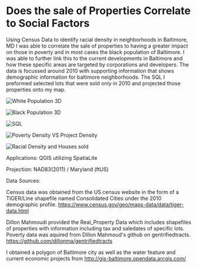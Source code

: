 # Does the sale of Properties Correlate to Social Factors
Using Census Data to identify racial density in neighborhoods in Baltimore, MD I was able to correlate the sale of properties to having a greater impact on those in poverty and in most cases the black population of Baltimore. I was able to further link this to the current developments in Baltimore and how these specific areas are targeted by corporations and developers. The data is focussed around 2010 with supporting information that shows demographic information for baltimore neighborhoods. The SQL I preformed selected lots that were sold only in 2010 and projected those properties onto my map.

![White Population 3D](https://i.imgur.com/s8KpxXF.png)

![Black Population 3D](https://i.imgur.com/nRc3tSu.png)

![SQL](https://i.imgur.com/p5B9Azs.png?1)

![Poverty Density VS Project Density](https://i.imgur.com/3NwAGkp.png)

![Racial Density and Houses sold](https://i.imgur.com/ja5FDWB.png)

Applications: QGIS utilizing SpatiaLite

Projection: NAD83(2011) / Maryland (ftUS)

Data Sources:

Census data was obtained from the US census website in the form of a TIGER/Line shapefile named Consolidated Cities under the 2010 demographic profile. https://www.census.gov/geo/maps-data/data/tiger-data.html

Dillon Mahmoudi provided the Real_Property Data which includes shapefiles of properties with information including tax and saledates of specific lots.
Poverty data was aquired from Dillon Mahmoud's github on gentrifiedtracts.
https://github.com/dillonma/gentrifiedtracts

I obtained a polygon of Baltimore city as well as the water feature and current economic projects from  http://gis-baltimore.opendata.arcgis.com/
